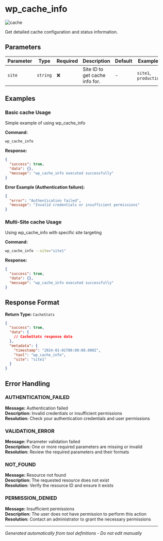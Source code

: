 # wp_cache_info

![cache](https://img.shields.io/badge/category-cache-grey)

Get detailed cache configuration and status information.

## Parameters

| Parameter | Type | Required | Description | Default | Examples |
|-----------|------|----------|-------------|---------|----------|
| `site` | `string` | ❌ | Site ID to get cache info for. | - | `site1`, `production` |

## Examples

### Basic cache Usage

Simple example of using wp_cache_info

**Command:**
```bash
wp_cache_info 
```

**Response:**
```json
{
  "success": true,
  "data": {},
  "message": "wp_cache_info executed successfully"
}
```

**Error Example (Authentication failure):**
```json
{
  "error": "Authentication failed",
  "message": "Invalid credentials or insufficient permissions"
}
```


### Multi-Site cache Usage

Using wp_cache_info with specific site targeting

**Command:**
```bash
wp_cache_info --site="site1"
```

**Response:**
```json
{
  "success": true,
  "data": {},
  "message": "wp_cache_info executed successfully"
}
```








## Response Format

**Return Type:** `CacheStats`

```json
{
  "success": true,
  "data": {
    // CacheStats response data
  },
  "metadata": {
    "timestamp": "2024-01-01T00:00:00.000Z",
    "tool": "wp_cache_info",
    "site": "site1"
  }
}
```

## Error Handling

### AUTHENTICATION_FAILED

**Message:** Authentication failed  
**Description:** Invalid credentials or insufficient permissions  
**Resolution:** Check your authentication credentials and user permissions


### VALIDATION_ERROR

**Message:** Parameter validation failed  
**Description:** One or more required parameters are missing or invalid  
**Resolution:** Review the required parameters and their formats


### NOT_FOUND

**Message:** Resource not found  
**Description:** The requested resource does not exist  
**Resolution:** Verify the resource ID and ensure it exists


### PERMISSION_DENIED

**Message:** Insufficient permissions  
**Description:** The user does not have permission to perform this action  
**Resolution:** Contact an administrator to grant the necessary permissions




---

*Generated automatically from tool definitions - Do not edit manually*
